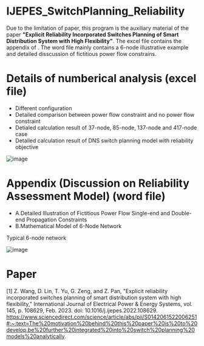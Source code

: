 # IJEPES_SwitchPlanning_Reliability

Due to the limitation of paper, this program is the auxiliary material of the paper **"Explicit Reliability Incorporated Switches Planning of Smart Distribution System with High Flexibility"**. The excel file contains the appendix of . The word file mainly contains a 6-node illustrative example and detailed disscussion of fictitious power flow constrains.

# Details of numberical analysis (excel file)
* Different configuration
* Detailed comparison between power flow constraint and no power flow constraint
* Detialed calculation result of 37-node, 85-node, 137-node and 417-node case
* Detailed calculation result of DNS switch planning model with reliability objective

![image](https://user-images.githubusercontent.com/93502916/141611396-e35de071-5e2b-44aa-9d72-aabef34b81de.png)

# Appendix (Discussion on Reliability Assessment Model) (word file)
* A.Detailed Illustration of Fictitious Power Flow Single-end and Double-end Propagation Constraints
* B.Mathematical Model of 6-Node Network

Typical 6-node network

![image](https://user-images.githubusercontent.com/93502916/141609382-db8723b7-ba87-44f9-b757-602d8886dce3.png)

# Paper
[1] Z. Wang, D. Lin, T. Yu, G. Zeng, and Z. Pan, "Explicit reliability incorporated switches planning of smart distribution system with high flexibility," International Journal of Electrical Power & Energy Systems, vol. 145, p. 108629, Feb. 2023. doi: 10.1016/j.ijepes.2022.108629.
https://www.sciencedirect.com/science/article/abs/pii/S0142061522006251#:~:text=The%20motivation%20behind%20this%20paper%20is%20to%20develop,be%20further%20integrated%20into%20switch%20planning%20models%20analytically.
